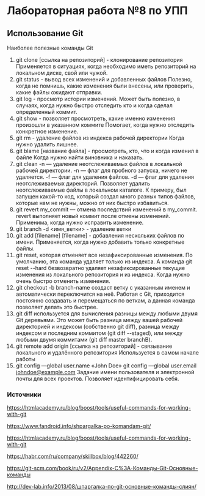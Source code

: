 # Лабораторная работа №8 по УПП
## Использование Git

Наиболее полезные команды Git
1. git clone [ссылка на репозиторий] - клонирование репозитория
Применяется в ситуациях, когда необходимо иметь репозиторий на локальном диске, свой или чужой.
2. git status - вывод всех изменений и добавленных файлов 
Полезно, когда не помнишь, какие изменения были внесены, или проверить, какие файлы ожидают отправки.
3. git log - просмотр истории изменений.
Может быть полезно, в случаях, когда нужно быстро отследить кто и когда сделал определенный коммит.
4. git show - позволяет просмотреть, какие именно изменения произошли в указанном коммите
Помогает, когда нужно отследить конкретное изменение.
5. git rm - удаление файлов из индекса рабочей директории
Когда нужно удалить лишнее.
6. git blame [название файла] - просмотреть, кто, что и когда изменил в файле
Когда нужно найти виновника и наказать.
7. git clean -n — удаление неотслеживаемых файлов в локальной рабочей директории.
-n — флаг для пробного запуска, ничего не удаляется.
-f — флаг для удаления файлов.
-d — флаг для удаления неотслеживаемых директорий.
Позволяет удалить неотслеживаемые файлы в локальном каталоге. К примеру, был запущен какой-то код, который создал много разных типов файлов, которые нам не нужны, можно от них быстро избавиться.
8. git revert my_commit — отмена последствий изменений в my_commit. revert выполняет новый коммит после отмены изменений.
Применима, когда нужно исправить изменение.
9. git branch -d <имя_ветки> - удаление ветки
10. git add [filename] [filename] - добавления нескольких файлов по имени.
Применяется, когда нужно добавить только конкретные файлы.
11. git reset, которая отменяет все незафиксированные изменения.
По умолчанию, эта команда удаляет только из индекса. А команда git reset --hard безвозвратно удаляет незафиксированные текущие изменения из локального репозитория и из индекса.
Когда нужно очень быстро отменить изменения.
12. git checkout -b branch-name создаст ветку с указанным именем и автоматически переключится на неё.
Работая с Git, приходится постоянно создавать и перемещаться по веткам, а данная команда позволяет делать это быстрее.
13.  git diff используется для вычисления разницы между любыми двумя Git деревьями.
Это может быть разница между вашей рабочей директорией и индексом (собственно git diff), разница между индексом и последним коммитом (git diff --staged), или между любыми двумя коммитами (git diff master branchB).
14. git remote add origin [ссылка на репозиторий] - связывание локального и удалённого репозитория
Используется в самом начале работы
15. git config —global user.name «John Doe»
git config —global user.email johndoe@example.com
Задание имени пользователя и электронной почты для всех проектов. 
Позволяет идентифицировать себя.

### Источники

https://htmlacademy.ru/blog/boost/tools/useful-commands-for-working-with-git

https://www.fandroid.info/shpargalka-po-komandam-git/

https://htmlacademy.ru/blog/boost/tools/useful-commands-for-working-with-git

https://habr.com/ru/company/skillbox/blog/442260/

https://git-scm.com/book/ru/v2/Appendix-C%3A-Команды-Git-Основные-команды

http://dev-lab.info/2013/08/шпаргалка-по-git-основные-команды-слиян/

